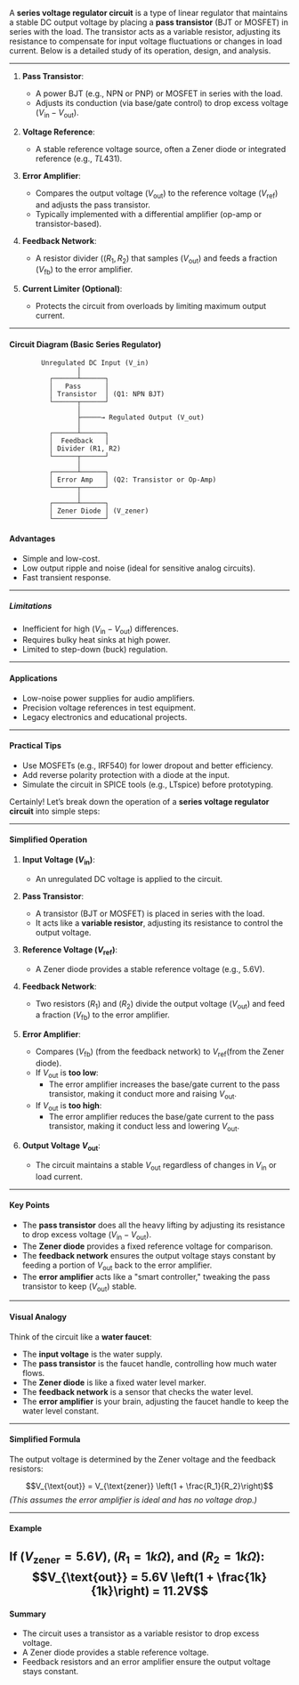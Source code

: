 
A **series voltage regulator circuit** is a type of linear regulator that maintains a stable DC output voltage by placing a **pass transistor** (BJT or MOSFET) in series with the load. The transistor acts as a variable resistor, adjusting its resistance to compensate for input voltage fluctuations or changes in load current. Below is a detailed study of its operation, design, and analysis.

---
1. **Pass Transistor**:  
   - A power BJT (e.g., NPN or PNP) or MOSFET in series with the load.  
   - Adjusts its conduction (via base/gate control) to drop excess voltage ($V_{\text{in}} - V_{\text{out}}$).  

2. **Voltage Reference**:  
   - A stable reference voltage source, often a Zener diode or integrated reference (e.g., $TL431$).  

3. **Error Amplifier**:  
   - Compares the output voltage ($V_{\text{out}}$) to the reference voltage ($V_{\text{ref}}$) and adjusts the pass transistor.  
   - Typically implemented with a differential amplifier (op-amp or transistor-based).  

4. **Feedback Network**:  
   - A resistor divider ($(R_1, R_2$) that samples ($V_{\text{out}}$) and feeds a fraction ($V_{\text{fb}}$) to the error amplifier.  

5. **Current Limiter (Optional)**:  
   - Protects the circuit from overloads by limiting maximum output current.
---
#### **Circuit Diagram (Basic Series Regulator)**
```plaintext
        Unregulated DC Input (V_in)
                 │
          ┌──────┴──────┐
          │   Pass      │
          │ Transistor  │ (Q1: NPN BJT)
          └──────┬──────┘
                 │
                 ├─────→ Regulated Output (V_out)
                 │
          ┌──────┴──────┐
          │  Feedback   │
          │ Divider (R1, R2)
          └──────┬──────┘
                 │
          ┌──────┴──────┐
          │ Error Amp   │ (Q2: Transistor or Op-Amp)
          └──────┬──────┘
                 │
          ┌──────┴──────┐
          │ Zener Diode │ (V_zener)
          └─────────────┘
```
#### **Advantages**
- Simple and low-cost.  
- Low output ripple and noise (ideal for sensitive analog circuits).  
- Fast transient response.  
---
##### **Limitations**
- Inefficient for high \($V_{\text{in}} - V_{\text{out}}$\) differences.  
- Requires bulky heat sinks at high power.  
- Limited to step-down (buck) regulation.  
---
#### **Applications**
- Low-noise power supplies for audio amplifiers.  
- Precision voltage references in test equipment.  
- Legacy electronics and educational projects.  
---
#### **Practical Tips**
- Use MOSFETs (e.g., IRF540) for lower dropout and better efficiency.  
- Add reverse polarity protection with a diode at the input.  
- Simulate the circuit in SPICE tools (e.g., LTspice) before prototyping.  

Certainly! Let’s break down the operation of a **series voltage regulator circuit** into simple steps:

---
#### **Simplified Operation**
1. **Input Voltage ($V_{\text{in}}$)**:  
   - An unregulated DC voltage is applied to the circuit.

2. **Pass Transistor**:  
   - A transistor (BJT or MOSFET) is placed in series with the load.  
   - It acts like a **variable resistor**, adjusting its resistance to control the output voltage.

3. **Reference Voltage ($V_{\text{ref}}$)**:  
   - A Zener diode provides a stable reference voltage (e.g., 5.6V).  

4. **Feedback Network**:  
   - Two resistors ($R_1$) and ($R_2$) divide the output voltage ($V_{\text{out}}$) and feed a fraction ($V_{\text{fb}}$) to the error amplifier.  

5. **Error Amplifier**:  
   - Compares ($V_{\text{fb}}$) (from the feedback network) to $V_{\text{ref}}$(from the Zener diode).  
   - If $V_{\text{out}}$ is **too low**:  
     - The error amplifier increases the base/gate current to the pass transistor, making it conduct more and raising $V_{\text{out}}$.  
   - If $V_{\text{out}}$ is **too high**:  
     - The error amplifier reduces the base/gate current to the pass transistor, making it conduct less and lowering $V_{\text{out}}$.

6. **Output Voltage $V_{\text{out}}$**:  
   - The circuit maintains a stable $V_{\text{out}}$ regardless of changes in $V_{\text{in}}$ or load current.  
---
#### **Key Points**
- The **pass transistor** does all the heavy lifting by adjusting its resistance to drop excess voltage $(V_{\text{in}} - V_{\text{out}})$.  
- The **Zener diode** provides a fixed reference voltage for comparison.  
- The **feedback network** ensures the output voltage stays constant by feeding a portion of $V_{\text{out}}$ back to the error amplifier.  
- The **error amplifier** acts like a "smart controller," tweaking the pass transistor to keep ($V_{\text{out}}$) stable.  
---
#### **Visual Analogy**
Think of the circuit like a **water faucet**:
- The **input voltage** is the water supply.  
- The **pass transistor** is the faucet handle, controlling how much water flows.  
- The **Zener diode** is like a fixed water level marker.  
- The **feedback network** is a sensor that checks the water level.  
- The **error amplifier** is your brain, adjusting the faucet handle to keep the water level constant.  
---
#### **Simplified Formula**
The output voltage is determined by the Zener voltage and the feedback resistors:

$$V_{\text{out}} = V_{\text{zener}} \left(1 + \frac{R_1}{R_2}\right)$$
*(This assumes the error amplifier is ideal and has no voltage drop.)*  

---
#### **Example**

If ($V_{\text{zener}} = 5.6V$), ($R_1 = 1k\Omega$), and ($R_2 = 1k\Omega$):  
$$V_{\text{out}} = 5.6V \left(1 + \frac{1k}{1k}\right) = 11.2V$$
---
#### **Summary**
- The circuit uses a transistor as a variable resistor to drop excess voltage.  
- A Zener diode provides a stable reference voltage.  
- Feedback resistors and an error amplifier ensure the output voltage stays constant.  